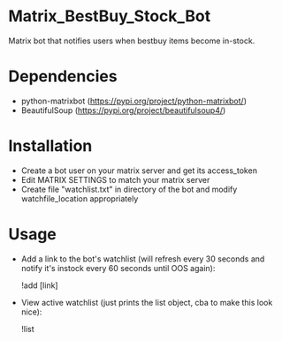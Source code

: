 # Matrix_BestBuy_Stock_Bot
Matrix bot that notifies users when bestbuy items become in-stock.

# Dependencies

- python-matrixbot (https://pypi.org/project/python-matrixbot/)
- BeautifulSoup (https://pypi.org/project/beautifulsoup4/)

# Installation
- Create a bot user on your matrix server and get its access_token
- Edit MATRIX SETTINGS to match your matrix server
- Create file "watchlist.txt" in directory of the bot and modify watchfile_location appropriately 

# Usage
- Add a link to the bot's watchlist (will refresh every 30 seconds and notify it's instock every 60 seconds until OOS again):

  !add [link]
  
- View active watchlist (just prints the list object, cba to make this look nice):

  !list
